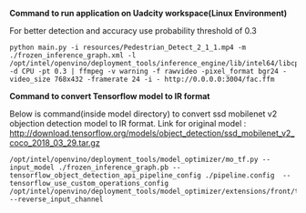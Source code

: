 **Command to run application on Uadcity workspace(Linux Environment)**

For better detection and accuracy use probability threshold of 0.3
```
python main.py -i resources/Pedestrian_Detect_2_1_1.mp4 -m ./frozen_inference_graph.xml -l /opt/intel/openvino/deployment_tools/inference_engine/lib/intel64/libcpu_extension_sse4.so -d CPU -pt 0.3 | ffmpeg -v warning -f rawvideo -pixel_format bgr24 -video_size 768x432 -framerate 24 -i - http://0.0.0.0:3004/fac.ffm
```
**Command to convert Tensorflow model to IR format**

 Below is command(inside model directory) to convert ssd mobilenet v2 objection detection model to IR format. Link for original model : http://download.tensorflow.org/models/object_detection/ssd_mobilenet_v2_coco_2018_03_29.tar.gz
 
 ```
 /opt/intel/openvino/deployment_tools/model_optimizer/mo_tf.py --input_model ./frozen_inference_graph.pb --tensorflow_object_detection_api_pipeline_config ./pipeline.config  --tensorflow_use_custom_operations_config  /opt/intel/openvino/deployment_tools/model_optimizer/extensions/front/tf/ssd_v2_support.json  --reverse_input_channel 
 ```
 
